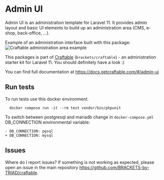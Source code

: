 # Admin UI

Admin UI is an administration template for Laravel 11. It provides admin layout and basic UI elements to build up an administration area (CMS, e-shop, back-office, ...).

Example of an administration interface built with this package:
![Craftable administration area example](https://docs.getcraftable.com/assets/posts-crud.png "Craftable administration area example")

This packages is part of [Craftable](https://github.com/BRACKETS-by-TRIAD/craftable) (`brackets/craftable`) - an administration starter kit for Laravel 11. You should definitely have a look :)

You can find full documentation at https://docs.getcraftable.com/#/admin-ui

## Run tests

To run tests use this docker environment.

```shell
  docker compose run -it --rm test vendor/bin/phpunit
```

To switch between postgresql and mariadb change in `docker-compose.yml` DB_CONNECTION environmental variable:

```git
- DB_CONNECTION: pgsql
+ DB_CONNECTION: mysql
```

## Issues
Where do I report issues?
If something is not working as expected, please open an issue in the main repository https://github.com/BRACKETS-by-TRIAD/craftable.
